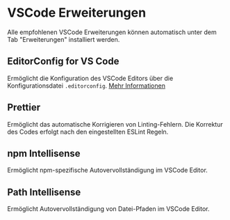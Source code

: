 # VSCode Erweiterungen

Alle empfohlenen VSCode Erweiterungen können automatisch unter dem Tab "Erweiterungen" installiert werden.

## EditorConfig for VS Code

Ermöglicht die Konfiguration des VSCode Editors über die Konfigurationsdatei `.editorconfig`.
[Mehr Informationen](https://editorconfig.org/)

## Prettier

Ermöglicht das automatische Korrigieren von Linting-Fehlern.
Die Korrektur des Codes erfolgt nach den eingestellten ESLint Regeln.

## npm Intellisense

Ermöglicht npm-spezifische Autovervollständigung im VSCode Editor.

## Path Intellisense

Ermöglicht Autovervollständigung von Datei-Pfaden im VSCode Editor.
